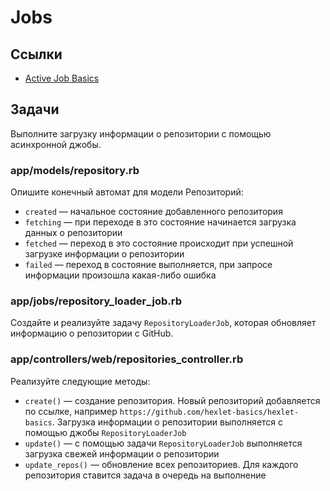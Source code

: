 # Jobs

## Ссылки

* [Active Job Basics](https://guides.rubyonrails.org/active_job_basics.html)

## Задачи

Выполните загрузку информации о репозитории с помощью асинхронной джобы.

### app/models/repository.rb

Опишите конечный автомат для модели Репозиторий:

* `created` — начальное состояние добавленного репозитория
* `fetching` — при переходе в это состояние начинается загрузка данных о репозитории
* `fetched` — переход в это состояние происходит при успешной загрузке информации о репозитории
* `failed` — переход в состояние выполняется, при запросе информации произошла какая-либо ошибка

### app/jobs/repository_loader_job.rb

Создайте и реализуйте задачу `RepositoryLoaderJob`, которая обновляет информацию о репозитории с GitHub.

### app/controllers/web/repositories_controller.rb

Реализуйте следующие методы:

* `create()` — создание репозитория. Новый репозиторий добавляется по ссылке, например `https://github.com/hexlet-basics/hexlet-basics`. Загрузка информации о репозитории выполняется с помощью джобы `RepositoryLoaderJob`
* `update()` — с помощью задачи `RepositoryLoaderJob` выполняется загрузка свежей информации о репозитории
* `update_repos()` — обновление всех репозиториев. Для каждого репозитория ставится задача в очередь на выполнение
